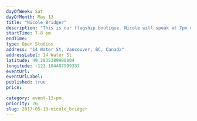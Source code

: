 ```yaml
---
dayOfWeek: Sat
dayOfMonth: May 13
title: "Nicole Bridger"
description: "This is our flagship boutique. Nicole will speak at 7pm on our brand philosophy and design principles. Drinks, nibbles and conversation before heading to MGA. Guests will also receive 15% discount to shop."
startTime: 7-8 pm
endTime: 
type: Open Studios
address: "14 Water St, Vancouver, BC, Canada"
addressLabel: 14 Water St
latitude: 49.2835389998004
longitude: -123.104487999337
eventUrl: 
eventUrlLabel: 
published: true
price: 

category: event-13-pm
priority: 26
slug: 2017-05-13-nicole_bridger
---
```

